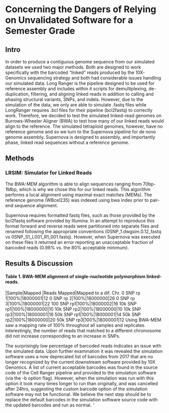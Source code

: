 # Concerning the Dangers of Relying on Unvalidated Software for a Semester Grade

## Intro
In order to produce a contiguous genome sequence from our simulated datasets we used two major methods. Both are designed to work specifically with the barcoded “linked” reads produced by the 10X-Genomics sequencing strategy and both had considerable issues handling our simulated data. Long Ranger is the pipeline designed to be used for reference assembly and includes within it scripts for demultiplexing, de-duplication, filtering, and aligning linked reads in addition to calling and phasing structural variants, SNPs, and indels. However, due to the simulation of the data, we only are able to simulate .fastq files while LongRanger requires .bcl files for their pipeline (bcl2fastq) to correctly work. Therefore, we decided to test the simulated linked-read genomes on Burrows-Wheeler Aligner (BWA) to test how many of our linked reads would align to the reference. The simulated tetraploid genomes, however, have no reference genome and so we turn to the Supernova pipeline for de novo genome assembly. Supernova is designed to assembly, and importantly phase, linked read sequences without a reference genome. 

## Methods
### LRSIM: Simulator for Linked Reads
The BWA-MEM algorithm is able to align sequences ranging from 70bp-1Mbp, which is why we chose this for our linked reads. This algorithm performs a local alignment using maximal exact matches (MEMs). The reference genome (WBcel235) was indexed using bwa index prior to pair-end sequence alignment.  

Supernova requires formatted fastq files, such as those provided by the bcl2fastq software provided by Illumina. In an attempt to reproduce this format forward and reverse reads were partitioned into separate files and renamed following the appropriate conventions (0SNP_1.dwgsim.0.12_fastq vs 0SNP_S1_L001_R1_001.fastq). However, when Supernova was executed on these files it returned an error reporting an unacceptable fraction of barcoded reads (0.98% vs. the 80% acceptable minimum). 

## Results & Discussion
#### Table 1. BWA-MEM alignment of single-nucleotide polymorphism linked-reads.
|Sample|Mapped |Reads Mapped|Mapped to a dif. Chr.
0 SNP rp 1|100%|18000001|12
0 SNP rp 2|100%|18000000|26
0 SNP rp 3|100%|18000001|22
100 SNP rp1|100%|18000002|16
10k SNP rp1|100%|18000000|10
10k SNP rp2|100%|18000000|10
10k SNP rp3|100%|18000001|16
50k SNP rp1|100%|18000001|14
50k SNP rp2|100%|18000000|20
50k SNP rp3|100%|18000001|12
Using BWA-MEM saw a mapping rate of 100% throughout all samples and replicates. Interestingly, the number of reads that matched to a different chromosome did not increase corresponding to an increase in SNPs. 

The surprisingly low percentage of barcoded reads indicates an issue with the simulated data. Upon further examination it was revealed the simulation software uses a now deprecated list of barcodes from 2017 that are no longer recognized by the current downstream software provided by 10X Genomics. A list of current acceptable barcodes was found in the source code of the Cell Ranger pipeline and provided to the simulation software (via the -b option flag). However, when the simulation was run with this option it took many times longer to run than originally, and was cancelled after 24hrs, suggesting the custom barcode option of the simulation software may not be functional. We believe the next step should be to replace the default barcodes in the simulation software source code with the updated barcodes and run as normal. ‘
